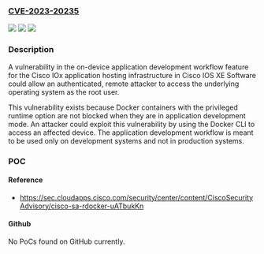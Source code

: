 ### [CVE-2023-20235](https://cve.mitre.org/cgi-bin/cvename.cgi?name=CVE-2023-20235)
![](https://img.shields.io/static/v1?label=Product&message=Cisco%20IOS%20XE%20Software&color=blue)
![](https://img.shields.io/static/v1?label=Version&message=%3D%2017.3.1%20&color=brighgreen)
![](https://img.shields.io/static/v1?label=Vulnerability&message=Files%20or%20Directories%20Accessible%20to%20External%20Parties&color=brighgreen)

### Description

A vulnerability in the on-device application development workflow feature for the Cisco IOx application hosting infrastructure in Cisco IOS XE Software could allow an authenticated, remote attacker to access the underlying operating system as the root user. This vulnerability exists because Docker containers with the privileged runtime option are not blocked when they are in application development mode. An attacker could exploit this vulnerability by using the Docker CLI to access an affected device. The application development workflow is meant to be used only on development systems and not in production systems.

### POC

#### Reference
- https://sec.cloudapps.cisco.com/security/center/content/CiscoSecurityAdvisory/cisco-sa-rdocker-uATbukKn

#### Github
No PoCs found on GitHub currently.

